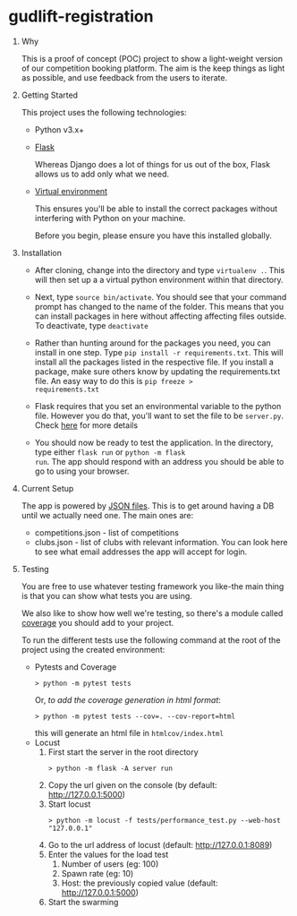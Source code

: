# gudlift-registration

1. Why


    This is a proof of concept (POC) project to show a light-weight version of our competition booking platform. The aim is the keep things as light as possible, and use feedback from the users to iterate.

2. Getting Started

    This project uses the following technologies:

    * Python v3.x+

    * [Flask](https://flask.palletsprojects.com/en/1.1.x/)

        Whereas Django does a lot of things for us out of the box, Flask allows us to add only what we need. 
     

    * [Virtual environment](https://virtualenv.pypa.io/en/stable/installation.html)

        This ensures you'll be able to install the correct packages without interfering with Python on your machine.

        Before you begin, please ensure you have this installed globally. 


3. Installation

    - After cloning, change into the directory and type <code>virtualenv .</code>. This will then set up a a virtual python environment within that directory.

    - Next, type <code>source bin/activate</code>. You should see that your command prompt has changed to the name of the folder. This means that you can install packages in here without affecting affecting files outside. To deactivate, type <code>deactivate</code>

    - Rather than hunting around for the packages you need, you can install in one step. Type <code>pip install -r requirements.txt</code>. This will install all the packages listed in the respective file. If you install a package, make sure others know by updating the requirements.txt file. An easy way to do this is <code>pip freeze > requirements.txt</code>

    - Flask requires that you set an environmental variable to the python file. However you do that, you'll want to set the file to be <code>server.py</code>. Check [here](https://flask.palletsprojects.com/en/1.1.x/quickstart/#a-minimal-application) for more details

    - You should now be ready to test the application. In the directory, type either <code>flask run</code> or <code>python -m flask run</code>. The app should respond with an address you should be able to go to using your browser.

4. Current Setup

    The app is powered by [JSON files](https://www.tutorialspoint.com/json/json_quick_guide.htm). This is to get around having a DB until we actually need one. The main ones are:
     
    * competitions.json - list of competitions
    * clubs.json - list of clubs with relevant information. You can look here to see what email addresses the app will accept for login.

5. Testing

    You are free to use whatever testing framework you like-the main thing is that you can show what tests you are using.

    We also like to show how well we're testing, so there's a module called 
    [coverage](https://coverage.readthedocs.io/en/coverage-5.1/) you should add to your project.

    To run the different tests use the following command at the root of the project using the created environment:
    
    - Pytests and Coverage
        ```shell
        > python -m pytest tests
        ```
        Or, *to add the coverage generation in html format*:
        ```shell
        > python -m pytest tests --cov=. --cov-report=html
        ```
        this will generate an html file in `htmlcov/index.html`
    - Locust
        1. First start the server in the root directory
            ```shell
            > python -m flask -A server run
            ```
        2. Copy the url given on the console (by default: http://127.0.0.1:5000)
        2. Start locust
            ```shell
            > python -m locust -f tests/performance_test.py --web-host "127.0.0.1"
            ```
        3. Go to the url address of locust (default: http://127.0.0.1:8089)
        4. Enter the values for the load test
            1. Number of users (eg: 100)
            2. Spawn rate (eg: 10)
            3. Host: the previously copied value (default: http://127.0.0.1:5000)
        5. Start the swarming
